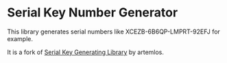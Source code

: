 # Serial Key Number Generator

This library generates serial numbers like XCEZB-6B6QP-LMPRT-92EFJ for example. 

It is a fork of [Serial Key Generating Library](http://skgl.codeplex.com/) by artemlos.
